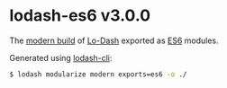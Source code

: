 # lodash-es6 v3.0.0

The [modern build](https://github.com/lodash/lodash/wiki/Build-Differences) of [Lo-Dash](https://lodash.com/) exported as [ES6](http://people.mozilla.org/~jorendorff/es6-draft.html) modules.

Generated using [lodash-cli](https://www.npmjs.com/package/lodash-cli):
```bash
$ lodash modularize modern exports=es6 -o ./
```
